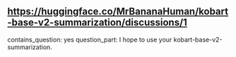 ## https://huggingface.co/MrBananaHuman/kobart-base-v2-summarization/discussions/1

contains_question: yes
question_part: I hope to use your kobart-base-v2-summarization.